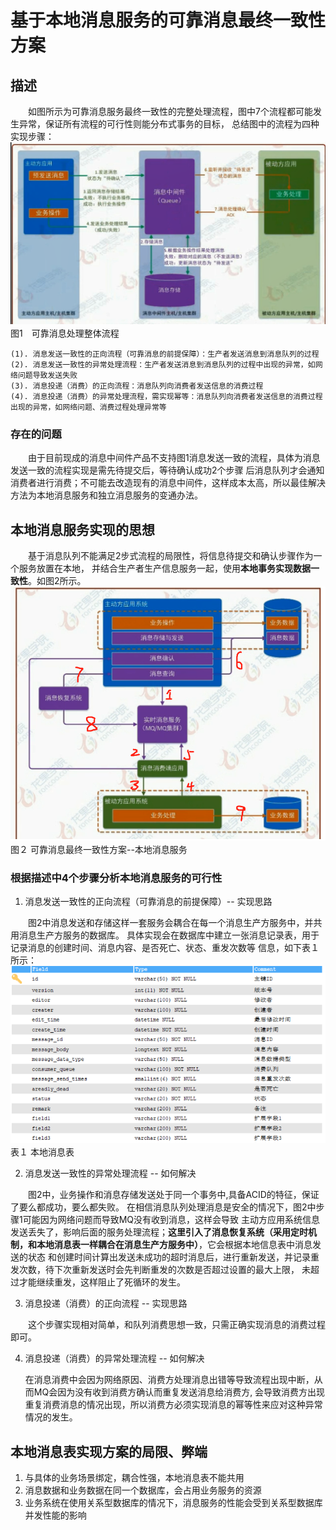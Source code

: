 # 基于本地消息服务的可靠消息最终一致性方案
## 描述
　　如图所示为可靠消息服务最终一致性的完整处理流程，图中7个流程都可能发生异常，保证所有流程的可行性则能分布式事务的目标，
总结图中的流程为四种实现步骤：
![可靠消息流程](/src/main/images/可靠消息流程.jpg)
　　　　　　　　　　　　　　　　　　　　　　图1　可靠消息处理整体流程

    (1). 消息发送一致性的正向流程（可靠消息的前提保障）：生产者发送消息到消息队列的过程
    (2). 消息发送一致性的异常处理流程：生产者发送消息到消息队列的过程中出现的异常，如网络问题导致发送失败
    (3). 消息投递（消费）的正向流程：消息队列向消费者发送信息的消费过程
    (4). 消息投递（消费）的异常处理流程，需实现幂等：消息队列向消费者发送信息的消费过程出现的异常，如网络问题、消费过程处理异常等 
### 存在的问题
　　由于目前现成的消息中间件产品不支持图1消息发送一致的流程，具体为消息发送一致的流程实现是需先待提交后，等待确认成功2个步骤
后消息队列才会通知消费者进行消费；不可能去改造现有的消息中间件，这样成本太高，所以最佳解决方法为本地消息服务和独立消息服务的变通办法。
## 本地消息服务实现的思想
　　基于消息队列不能满足2步式流程的局限性，将信息待提交和确认步骤作为一个服务放置在本地，
并结合生产者生产信息服务一起，使用**本地事务实现数据一致性**。如图2所示。
![本地消息服务](/src/main/images/本地消息服务.jpg)
    　　　　　　　　　　　　　　　　　图２ 可靠消息最终一致性方案--本地消息服务
### 根据描述中4个步骤分析本地消息服务的可行性
1. 消息发送一致性的正向流程（可靠消息的前提保障）-- 实现思路
  
　　图2中消息发送和存储这样一套服务会耦合在每一个消息生产方服务中，并共用消息生产方服务的数据库。
具体实现会在数据库中建立一张消息记录表，用于记录消息的创建时间、消息内容、是否死亡、状态、重发次数等
信息，如下表１所示：
![本地消息业务表](/src/main/images/本地消息业务表.jpg)
　　　　　　　　　　　　　　　　　　　     表１ 本地消息表

2. 消息发送一致性的异常处理流程 -- 如何解决
 
　　图2中，业务操作和消息存储发送处于同一个事务中,具备ACID的特征，保证了要么都成功，要么都失败。
在相信消息队列处理消息是安全的情况下，图2中步骤1可能因为网络问题而导致MQ没有收到消息，这样会导致
主动方应用系统信息发送丢失了，影响后面的服务处理流程；**这里引入了消息恢复系统（采用定时机制，和本地消息表一样耦合在消息生产方服务中）**，它会根据本地信息表中消息发送的状态
和创建时间计算出发送未成功的超时消息后，进行重新发送，并记录重发次数，待下次重新发送时会先判断重发的次数是否超过设置的最大上限，
未超过才能继续重发，这样阻止了死循环的发生。

3. 消息投递（消费）的正向流程 -- 实现思路

　　这个步骤实现相对简单，和队列消费思想一致，只需正确实现消息的消费过程即可。

4. 消息投递（消费）的异常处理流程 -- 如何解决
    
    在消息消费中会因为网络原因、消费方处理消息出错等导致流程出现中断，从而MQ会因为没有收到消费方确认而重复发送消息给消费方,
    会导致消费方出现重复消费消息的情况出现，所以消费方必须实现消息的幂等性来应对这种异常情况的发生。
## 本地消息表实现方案的局限、弊端
1. 与具体的业务场景绑定，耦合性强，本地消息表不能共用
2. 消息数据和业务数据在同一个数据库，会占用业务服务的资源
3. 业务系统在使用关系型数据库的情况下，消息服务的性能会受到关系型数据库并发性能的影响


  
　　
